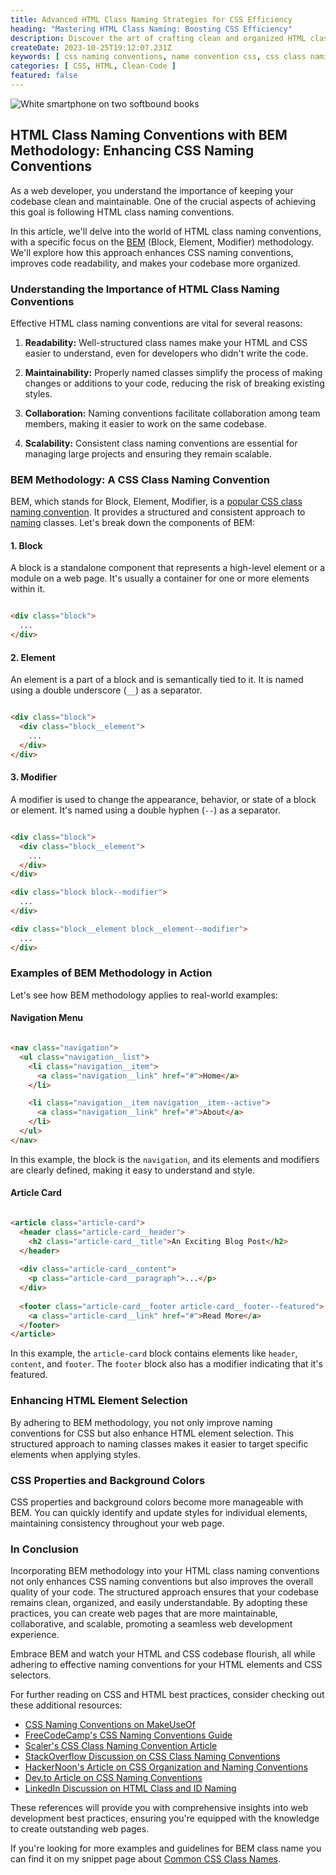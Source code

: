 ```yaml
---
title: Advanced HTML Class Naming Strategies for CSS Efficiency
heading: "Mastering HTML Class Naming: Boosting CSS Efficiency"
description: Discover the art of crafting clean and organized HTML class names while enhancing CSS naming conventions. Learn how to create maintainable, scalable, and SEO-friendly code with the latest best practices.
createDate: 2023-10-25T19:12:07.231Z
keywords: [ css naming conventions, name convention css, css class naming conventions, css class name convention, html id naming convention, naming css, html id name convention, html class naming conventions ]
categories: [ CSS, HTML, Clean-Code ]
featured: false
---
```


<Image src="html.jpg" alt="White smartphone on two softbound books" />

## HTML Class Naming Conventions with BEM Methodology: Enhancing CSS Naming Conventions

As a web developer, you understand the importance of keeping your codebase clean and maintainable. One of the crucial
aspects of achieving this goal is following HTML class naming conventions.

In this article, we'll delve into the world of HTML class naming conventions, with a specific focus on
the [BEM](https://www.educative.io/answers/what-is-a-css-class-naming-convention) (Block,
Element, Modifier) methodology.
We'll explore how this approach enhances CSS naming conventions, improves code readability, and makes your codebase more
organized.

### Understanding the Importance of HTML Class Naming Conventions

Effective HTML class naming conventions are vital for several reasons:

1. **Readability:** Well-structured class names make your HTML and CSS easier to understand, even for developers who
   didn't write the code.

2. **Maintainability:** Properly named classes simplify the process of making changes or additions to your code,
   reducing the risk of breaking existing styles.

3. **Collaboration:** Naming conventions facilitate collaboration among team members, making it easier to work on the
   same codebase.

4. **Scalability:** Consistent class naming conventions are essential for managing large projects and ensuring they
   remain scalable.

### BEM Methodology: A CSS Class Naming Convention

BEM, which stands for Block, Element, Modifier, is
a [popular CSS class naming convention](https://en.bem.info/methodology/naming-convention/). It provides a structured
and consistent approach to [naming](https://getbem.com/naming/) classes. Let's break down the components of BEM:

#### 1. **Block**

A block is a standalone component that represents a high-level element or a module on a web page. It's usually a
container for one or more elements within it.

```html

<div class="block">
  ...
</div>
```

#### 2. **Element**

An element is a part of a block and is semantically tied to it. It is named using a double underscore (`__`) as a
separator.

```html

<div class="block">
  <div class="block__element">
    ...
  </div>
</div>
```

#### 3. **Modifier**

A modifier is used to change the appearance, behavior, or state of a block or element. It's named using a double
hyphen (`--`) as a separator.

```html

<div class="block">
  <div class="block__element">
    ...
  </div>
</div>

<div class="block block--modifier">
  ...
</div>

<div class="block__element block__element--modifier">
  ...
</div>
```

### Examples of BEM Methodology in Action

Let's see how BEM methodology applies to real-world examples:

#### Navigation Menu

```html

<nav class="navigation">
  <ul class="navigation__list">
    <li class="navigation__item">
      <a class="navigation__link" href="#">Home</a>
    </li>

    <li class="navigation__item navigation__item--active">
      <a class="navigation__link" href="#">About</a>
    </li>
  </ul>
</nav>
```

In this example, the block is the `navigation`, and its elements and modifiers are clearly defined, making it easy
to understand and style.

#### Article Card

```html

<article class="article-card">
  <header class="article-card__header">
    <h2 class="article-card__title">An Exciting Blog Post</h2>
  </header>
  
  <div class="article-card__content">
    <p class="article-card__paragraph">...</p>
  </div>
  
  <footer class="article-card__footer article-card__footer--featured">
    <a class="article-card__link" href="#">Read More</a>
  </footer>
</article>
```

In this example, the `article-card` block contains elements like `header`, `content`, and `footer`. The `footer` block
also has a modifier indicating that it's featured.

### Enhancing HTML Element Selection

By adhering to BEM methodology, you not only improve naming conventions for CSS but also enhance HTML element selection.
This structured approach to naming classes makes it easier to target specific elements when applying styles.

### CSS Properties and Background Colors

CSS properties and background colors become more manageable with BEM. You can quickly identify and update styles for
individual elements, maintaining consistency throughout your web page.

### In Conclusion

Incorporating BEM methodology into your HTML class naming conventions not only enhances CSS naming conventions but also
improves the overall quality of your code. The structured approach ensures that your codebase remains clean, organized,
and easily understandable. By adopting these practices, you can create web pages that are more maintainable,
collaborative, and scalable, promoting a seamless web development experience.

Embrace BEM and watch your HTML and CSS codebase flourish, all while adhering to effective naming conventions for your
HTML elements and CSS selectors.

For further reading on CSS and HTML best practices, consider checking out these additional resources:

- [CSS Naming Conventions on MakeUseOf](https://www.makeuseof.com/css-class-and-id-best-naming-practices/)
- [FreeCodeCamp's CSS Naming Conventions Guide](https://www.freecodecamp.org/news/css-naming-conventions-that-will-save-you-hours-of-debugging-35cea737d849/)
- [Scaler's CSS Class Naming Convention Article](https://www.scaler.com/topics/css-class-naming-convention/)
- [StackOverflow Discussion on CSS Class Naming Conventions](https://stackoverflow.com/questions/7927193/css-class-naming-convention)
- [HackerNoon's Article on CSS Organization and Naming Conventions](https://hackernoon.com/best-practice-in-css-organisation-and-naming-conventions-4d103ujy)
- [Dev.to Article on CSS Naming Conventions](https://dev.to/ziizium/css-naming-conventions-5gd6)
- [LinkedIn Discussion on HTML Class and ID Naming](https://www.linkedin.com/advice/1/how-do-you-name-html-classes-ids-skills-html)

These references will provide you with comprehensive insights into web development best practices, ensuring you're
equipped with the knowledge to create outstanding web pages.

If you're looking for more examples and guidelines for BEM class name you can find it on my snippet page
about [Common CSS Class Names](/snippets/bem-classes).
